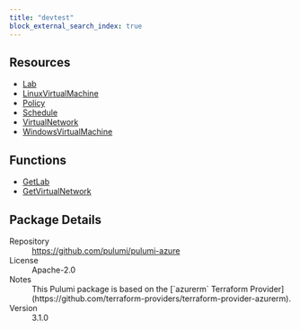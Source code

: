 ```yaml
---
title: "devtest"
block_external_search_index: true
---
```


<!-- WARNING: this file was generated by Pulumi Docs Generator. -->
<!-- Do not edit by hand unless you're certain you know what you are doing! -->



<h2 id="resources">Resources</h2>
<ul class="api">
    <li><a href="lab" title="Lab"><span class="symbol resource"></span>Lab</a></li>
    <li><a href="linuxvirtualmachine" title="LinuxVirtualMachine"><span class="symbol resource"></span>LinuxVirtualMachine</a></li>
    <li><a href="policy" title="Policy"><span class="symbol resource"></span>Policy</a></li>
    <li><a href="schedule" title="Schedule"><span class="symbol resource"></span>Schedule</a></li>
    <li><a href="virtualnetwork" title="VirtualNetwork"><span class="symbol resource"></span>VirtualNetwork</a></li>
    <li><a href="windowsvirtualmachine" title="WindowsVirtualMachine"><span class="symbol resource"></span>WindowsVirtualMachine</a></li>
</ul>

<h2 id="functions">Functions</h2>
<ul class="api">
    <li><a href="getlab" title="GetLab"><span class="symbol function"></span>GetLab</a></li>
    <li><a href="getvirtualnetwork" title="GetVirtualNetwork"><span class="symbol function"></span>GetVirtualNetwork</a></li>
</ul>

<h2 id="package-details">Package Details</h2>
<dl class="package-details">
	<dt>Repository</dt>
	<dd><a href="https://github.com/pulumi/pulumi-azure">https://github.com/pulumi/pulumi-azure</a></dd>
	<dt>License</dt>
	<dd>Apache-2.0</dd>
    <dt>Notes</dt>
	<dd>This Pulumi package is based on the [`azurerm` Terraform Provider](https://github.com/terraform-providers/terraform-provider-azurerm).</dd>
	<dt>Version</dt>
	<dd>3.1.0</dd>
</dl>

